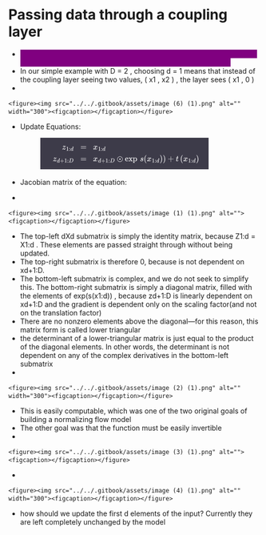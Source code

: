 # Passing data through a coupling layer

* <mark style="color:purple;background-color:purple;">**The first d dimensions of the data are fed through to the first coupling layer—the remaining D - d dimensions are completely masked**</mark>
* In our simple example with D = 2 , choosing d = 1 means that instead of the coupling layer seeing two values, ( x1 , x2 ) , the layer sees ( x1 , 0 )
*

```
<figure><img src="../../.gitbook/assets/image (6) (1).png" alt="" width="300"><figcaption></figcaption></figure>
```

*   Update Equations:

    <figure><img src="../../.gitbook/assets/image (6) (1) (1).png" alt=""><figcaption></figcaption></figure>
* Jacobian matrix of the equation:
*

```
<figure><img src="../../.gitbook/assets/image (1) (1).png" alt=""><figcaption></figcaption></figure>
```

* The top-left dXd submatrix is simply the identity matrix, because Z1:d = X1:d . These elements are passed straight through without being updated.
* The top-right submatrix is therefore 0, because is not dependent on xd+1:D.
* The bottom-left submatrix is complex, and we do not seek to simplify this. The bottom-right submatrix is simply a diagonal matrix, filled with the elements of exp(s(x1:d)) , because zd+1:D is linearly dependent on xd+1:D and the gradient is dependent only on the scaling factor(and not on the translation factor)
* There are no nonzero elements above the diagonal—for this reason, this matrix form is called lower triangular
* the determinant of a lower-triangular matrix is just equal to the product of the diagonal elements. In other words, the determinant is not dependent on any of the complex derivatives in the bottom-left submatrix
*

```
<figure><img src="../../.gitbook/assets/image (2) (1).png" alt="" width="300"><figcaption></figcaption></figure>
```

* This is easily computable, which was one of the two original goals of building a normalizing flow model
* The other goal was that the function must be easily invertible
*

```
<figure><img src="../../.gitbook/assets/image (3) (1).png" alt=""><figcaption></figcaption></figure>
```

*

```
<figure><img src="../../.gitbook/assets/image (4) (1).png" alt="" width="300"><figcaption></figcaption></figure>
```

* how should we update the first d elements of the input? Currently they are left completely unchanged by the model
